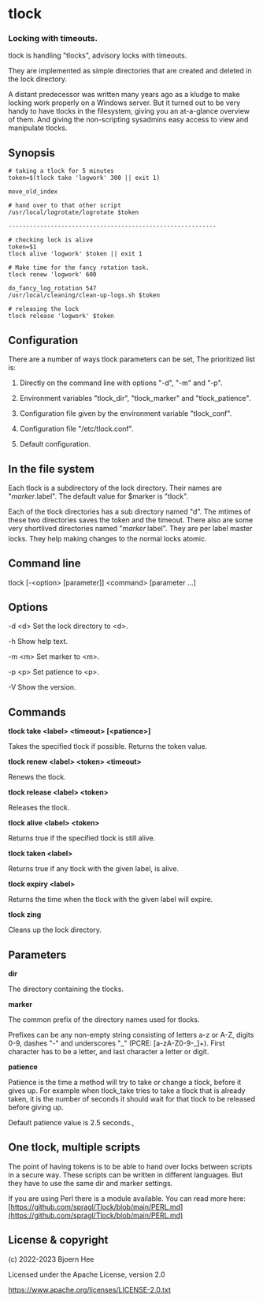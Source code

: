 # tlock

### Locking with timeouts.

tlock is handling "tlocks", advisory locks with timeouts.

They are implemented as simple directories that are created and deleted in the lock directory.

A distant predecessor was written many years ago as a kludge to make locking work properly on a Windows server. But it turned out to be very handy to have tlocks in the filesystem, giving you an at-a-glance overview of them. And giving the non-scripting sysadmins easy access to view and manipulate tlocks.

## Synopsis

    # taking a tlock for 5 minutes
    token=$(tlock take 'logwork' 300 || exit 1)

    move_old_index

    # hand over to that other script
    /usr/local/logrotate/logrotate $token

    -----------------------------------------------------------

    # checking lock is alive
    token=$1
    tlock alive 'logwork' $token || exit 1

    # Make time for the fancy rotation task.
    tlock renew 'logwork' 600

    do_fancy_log_rotation 547
    /usr/local/cleaning/clean-up-logs.sh $token

    # releasing the lock
    tlock release 'logwork' $token

## Configuration

There are a number of ways tlock parameters can be set, The prioritized list is:

1. Directly on the command line with options "-d", "-m" and "-p".

1. Environment variables "tlock_dir", "tlock_marker" and "tlock_patience".

1. Configuration file given by the environment variable "tlock_conf".

1. Configuration file "/etc/tlock.conf".

1. Default configuration.

## In the file system

Each tlock is a subdirectory of the lock directory. Their names are "$marker.$label". The default value for $marker is "tlock".

Each of the tlock directories has a sub directory named "d". The mtimes of these two directories saves the token and the timeout.
There also are some very shortlived directories named "$marker_.$label". They are per label master locks. They help making changes to the normal locks atomic.

## Command line

tlock &lbrack;-&lt;option&gt; &lbrack;parameter&rbrack;&rbrack; &lt;command&gt; &lbrack;parameter ...&rbrack;

## Options

-d &lt;d&gt;  Set the lock directory to &lt;d&gt;.

-h      Show help text.

-m &lt;m&gt;  Set marker to &lt;m&gt;.

-p &lt;p&gt;  Set patience to &lt;p&gt;.

-V      Show the version.

## Commands

**tlock take &lt;label&gt; &lt;timeout&gt; &lbrack;&lt;patience&gt;&rbrack;**

Takes the specified tlock if possible. Returns the token value.

**tlock renew &lt;label&gt; &lt;token&gt; &lt;timeout&gt;**

Renews the tlock.

**tlock release &lt;label&gt; &lt;token&gt;**

Releases the tlock.

**tlock alive &lt;label&gt; &lt;token&gt;**

Returns true if the specified tlock is still alive.

**tlock taken &lt;label&gt;**

Returns true if any tlock with the given label, is alive.

**tlock expiry &lt;label&gt;**

Returns the time when the tlock with the given label will expire.

**tlock zing**

Cleans up the lock directory.

## Parameters

**dir**

The directory containing the tlocks.

**marker**

The common prefix of the directory names used for tlocks.

Prefixes can be any non-empty string consisting of letters a-z or A-Z, digits 0-9, dashes "-" and underscores "_" (PCRE: [a-zA-Z0-9\-\_]+). First character has to be a letter, and last character a letter or digit.

**patience**

Patience is the time a method will try to take or change a tlock, before it gives up. For example when tlock_take tries to take a tlock that is already taken, it is the number of seconds it should wait for that tlock to be released before giving up.

Default patience value is 2.5 seconds.,

## One tlock, multiple scripts

The point of having tokens is to be able to hand over locks between scripts in a secure way. These scripts can be written in different languages. But they have to use the same dir and marker settings.

If you are using Perl there is a module available. You can read more here: [https://github.com/spragl/Tlock/blob/main/PERL.md](https://github.com/spragl/Tlock/blob/main/PERL.md)

## License & copyright

(c) 2022-2023 Bjoern Hee

Licensed under the Apache License, version 2.0

https://www.apache.org/licenses/LICENSE-2.0.txt
